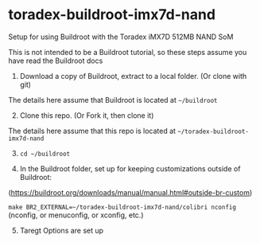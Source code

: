 # toradex-buildroot-imx7d-nand
Setup for using Buildroot with the Toradex iMX7D 512MB NAND SoM

This is not intended to be a Buildroot tutorial, so these steps assume you have read the Buildroot docs

1. Download a copy of Buildroot, extract to a local folder. (Or clone with git)

The details here assume that Buildroot is located at `~/buildroot`

2. Clone this repo. (Or Fork it, then clone it)

The details here assume that this repo is located at `~/toradex-buildroot-imx7d-nand`

3. `cd ~/buildroot`

4. In the Buildroot folder, set up for keeping customizations outside of Buildroot:

(https://buildroot.org/downloads/manual/manual.html#outside-br-custom)

`make BR2_EXTERNAL=~/toradex-buildroot-imx7d-nand/colibri nconfig` (nconfig, or menuconfig, or xconfig, etc.)

5. Taregt Options are set up
